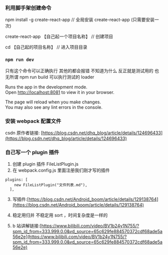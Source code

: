 ### 利用脚手架创建命令

npm install -g create-react-app // 全局安装 create-react-app (只需要安装一次)

create-react-app 【自己起一个项目名称】 // 创建项目

cd 【自己起的项目名称】 // 进入项目目录

### `npm run dev `

只有这个命令可以正确执行 其他的都会报错 不知道为什么 反正就是测试用的 也无所谓
npm run build 可以执行测试的 loader

Runs the app in the development mode.\
Open [http://localhost:8081](http://localhost:8081) to view it in your browser.

The page will reload when you make changes.\
You may also see any lint errors in the console.

### 安装 webpack 配置文件

csdn 原作者链接: [https://blog.csdn.net/dhq_blog/article/details/124696433](https://blog.csdn.net/dhq_blog/article/details/124696433)

### 自己写一个 plugin 插件

1. 创建 plugin 插件 FileListPlugin.js
2. 在 webpack.config.js 里面注册我们刚才写的插件

```
plugins: [
    new FileListPlugin("文件列表.md"),
  ],
```

3. 写插件:[https://blog.csdn.net/Android_boom/article/details/129138764](https://blog.csdn.net/Android_boom/article/details/129138764)

4. 稳定用归并 不稳定用 sort ，时间复杂度是一样的
5. b 站讲解链接:[https://www.bilibili.com/video/BV1b24y1N755/?spm_id_from=333.999.0.0&vd_source=65c629fe884570372cdf68ade5a56e2e](https://www.bilibili.com/video/BV1b24y1N755/?spm_id_from=333.999.0.0&vd_source=65c629fe884570372cdf68ade5a56e2e)
